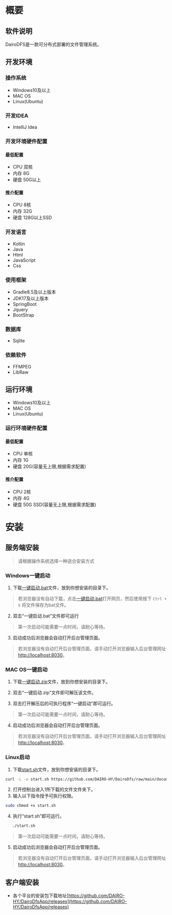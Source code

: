 # 概要

## 软件说明

DairoDFS是一款可分布式部署的文件管理系统。

## 开发环境

### 操作系统

+ Windows10及以上
+ MAC OS
+ Linux(Ubuntu)

### 开发IDEA

+ IntelliJ Idea

### 开发环境硬件配置

#### 最低配置

+ CPU 双核
+ 内存 8G
+ 硬盘 50G以上

#### 推介配置

+ CPU 8核
+ 内存 32G
+ 硬盘 128G以上SSD

### 开发语言

+ Kotlin
+ Java
+ Html
+ JavaScript
+ Css

### 使用框架

+ Gradle8.5及以上版本
+ JDK17及以上版本
+ SpringBoot
+ Jquery
+ BootStrap

### 数据库

+ Sqlite

### 依赖软件

+ FFMPEG
+ LibRaw

## 运行环境

+ Windows10及以上
+ MAC OS
+ Linux(Ubuntu)

### 运行环境硬件配置

#### 最低配置

+ CPU 单核
+ 内存 1G
+ 硬盘 20G(容量无上限,根据需求配置)

#### 推介配置

+ CPU 2核
+ 内存 4G
+ 硬盘 50G SSD(容量无上限,根据需求配置)

# 安装

## 服务端安装

> 请根据操作系统选择一种适合安装方式

### Windows一键启动

1. 下载[一键启动.bat](https://github.com/DAIRO-HY/DairoDfs/raw/main/document/quick-start/Windows/%E4%B8%80%E9%94%AE%E5%90%AF%E5%8A%A8.bat)文件，放到你想安装的目录下。

> 若浏览器没有自动下载，点击[一键启动.bat](https://github.com/DAIRO-HY/DairoDfs/raw/main/document/quick-start/Windows/%E4%B8%80%E9%94%AE%E5%90%AF%E5%8A%A8.bat)打开网页，然后使用按下 `Ctrl + S` 将文件保存为bat文件。

2. 双击“一键启动.bat”文件即可运行

> 第一次启动可能需要一点时间，请耐心等待。

3. 启动成功后浏览器会自动打开后台管理页面。

> 若浏览器没有自动打开后台管理页面，请手动打开浏览器输入后台管理网址[http://localhost:8030](http://localhost:8030)。

### MAC OS一键启动

1. 下载[一键启动.zip](https://github.com/DAIRO-HY/DairoDfs/raw/main/document/quick-start/MacOS/%E4%B8%80%E9%94%AE%E5%90%AF%E5%8A%A8.zip)文件，放到你想安装的目录下。

2. 双击“一键启动.zip”文件即可解压该文件。
3. 双击打开解压后的可执行程序“一键启动”即可运行。

> 第一次启动可能需要一点时间，请耐心等待。

4. 启动成功后浏览器会自动打开后台管理页面。

> 若浏览器没有自动打开后台管理页面，请手动打开浏览器输入后台管理网址[http://localhost:8030](http://localhost:8030)。

### Linux启动

1. 下载[start.sh](https://github.com/DAIRO-HY/DairoDfs/raw/main/document/quick-start/Linux/start.sh)文件，放到你想安装的目录下。

```bash
curl -L -o start.sh https://github.com/DAIRO-HY/DairoDfs/raw/main/document/quick-start/Linux/start.sh
```

2. 打开控制台进入1所下载的文件文件夹下。
3. 输入以下指令授予可执行权限。

```bash
sudo chmod +x start.sh
```

4. 执行“start.sh”即可运行。

```bash
   ./start.sh
```

> 第一次启动可能需要一点时间，请耐心等待。

5. 启动成功后浏览器会自动打开后台管理页面。

> 若浏览器没有自动打开后台管理页面，请手动打开浏览器输入后台管理网址[http://localhost:8030](http://localhost:8030)。

## 客户端安装
+ 各个平台的安装包下载地址[https://github.com/DAIRO-HY/DairoDfsApp/releases](https://github.com/DAIRO-HY/DairoDfsApp/releases)
